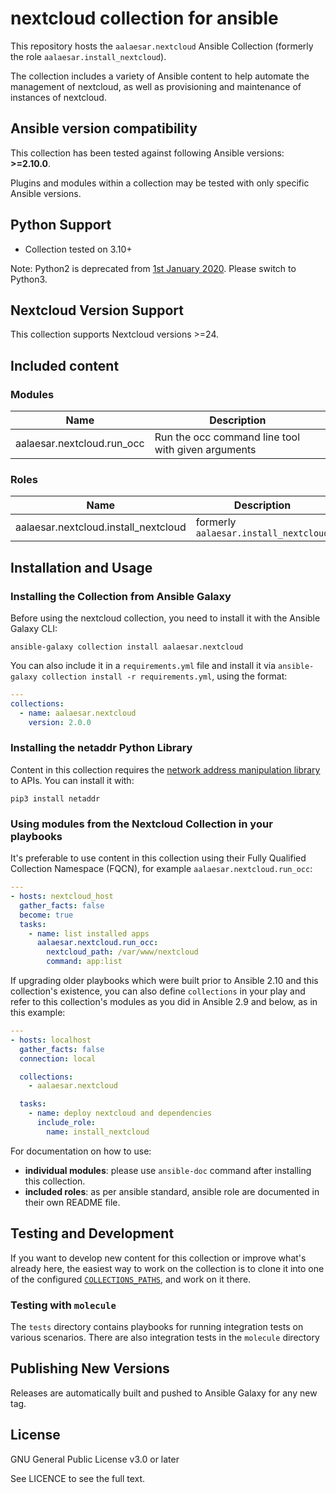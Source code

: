 # nextcloud collection for ansible

This repository hosts the `aalaesar.nextcloud`  Ansible Collection (formerly the role `aalaesar.install_nextcloud`).

The collection includes a variety of Ansible content to help automate the management of nextcloud, as well as provisioning and maintenance of instances of nextcloud.

<!--start requires_ansible-->
## Ansible version compatibility

This collection has been tested against following Ansible versions: **>=2.10.0**.

Plugins and modules within a collection may be tested with only specific Ansible versions.
<!--end requires_ansible-->

## Python Support

* Collection tested on 3.10+

Note: Python2 is deprecated from [1st January 2020](https://www.python.org/doc/sunset-python-2/). Please switch to Python3.

## Nextcloud Version Support

This collection supports Nextcloud versions >=24.

## Included content

<!--start collection content-->
### Modules
Name | Description
--- | ---
aalaesar.nextcloud.run_occ|Run the occ command line tool with given arguments

### Roles
Name | Description
--- | ---
aalaesar.nextcloud.install_nextcloud|formerly `aalaesar.install_nextcloud`

<!--end collection content-->

## Installation and Usage

### Installing the Collection from Ansible Galaxy

Before using the nextcloud collection, you need to install it with the Ansible Galaxy CLI:

    ansible-galaxy collection install aalaesar.nextcloud

You can also include it in a `requirements.yml` file and install it via `ansible-galaxy collection install -r requirements.yml`, using the format:

```yaml
---
collections:
  - name: aalaesar.nextcloud
    version: 2.0.0
```

### Installing the netaddr Python Library

Content in this collection requires the [network address manipulation library](https://pypi.org/project/netaddr/) to APIs. You can install it with:

    pip3 install netaddr

### Using modules from the Nextcloud Collection in your playbooks

It's preferable to use content in this collection using their Fully Qualified Collection Namespace (FQCN), for example `aalaesar.nextcloud.run_occ`:

```yaml
---
- hosts: nextcloud_host
  gather_facts: false
  become: true
  tasks:
    - name: list installed apps
      aalaesar.nextcloud.run_occ:
        nextcloud_path: /var/www/nextcloud
        command: app:list
```

If upgrading older playbooks which were built prior to Ansible 2.10 and this collection's existence, you can also define `collections` in your play and refer to this collection's modules as you did in Ansible 2.9 and below, as in this example:

```yaml
---
- hosts: localhost
  gather_facts: false
  connection: local

  collections:
    - aalaesar.nextcloud

  tasks:
    - name: deploy nextcloud and dependencies
      include_role:
        name: install_nextcloud
```

For documentation on how to use:
- __individual modules__: please use `ansible-doc` command after installing this collection.
- __included roles__: as per ansible standard, ansible role are documented in their own README file.

## Testing and Development

If you want to develop new content for this collection or improve what's already here, the easiest way to work on the collection is to clone it into one of the configured [`COLLECTIONS_PATHS`](https://docs.ansible.com/ansible/latest/reference_appendices/config.html#collections-paths), and work on it there.

### Testing with `molecule`

The `tests` directory contains playbooks for running integration tests on various scenarios.
There are also integration tests in the `molecule` directory

## Publishing New Versions

Releases are automatically built and pushed to Ansible Galaxy for any new tag.

## License

GNU General Public License v3.0 or later

See LICENCE to see the full text.

